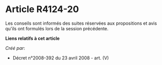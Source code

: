 # Article R4124-20

Les conseils sont informés des suites réservées aux propositions et avis qu'ils ont formulés lors de la session précédente.

**Liens relatifs à cet article**

_Créé par_:

  - Décret n°2008-392 du 23 avril 2008 - art. (V)

